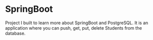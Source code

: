 # SpringBoot

Project I built to learn more about SpringBoot and PostgreSQL. 
It is an application where you can push, get, put, delete Students from the database.
